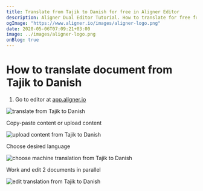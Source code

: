 ```yaml
---
title: Translate from Tajik to Danish for free in Aligner Editor
description: Aligner Dual Editor Tutorial. How to translate for free from Tajik to Danish. Aligner is multilingual document management platform. 
ogImage: "https://www.aligner.io/images/aligner-logo.png"
date: 2020-05-06T07:09:21+03:00
image: ../images/aligner-logo.png
onBlog: true
---
```


# How to translate document from Tajik to Danish

1. Go to editor at [app.aligner.io](https://app.aligner.io "Aligner App web page")

![translate from Tajik to Danish](../aligner-blank-editor.png "translate from Tajik to Danish")

Copy-paste content or upload content

![upload content from Tajik to Danish](../aligner-uploaded-document.png "upload content from Tajik to Danish")

Choose desired language

![choose machine translation from Tajik to Danish](../aligner-language-dropdown.png "choose machine translation from Tajik to Danish")

Work and edit 2 documents in parallel

![edit translation from Tajik to Danish](../aligner-double-sitded-editor.png "edit translation from Tajik to Danish")

